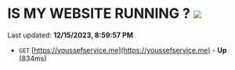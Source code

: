 # IS MY WEBSITE RUNNING ? [![](https://img.shields.io/static/v1?label=Sponsor&message=%E2%9D%A4&logo=GitHub&color=%23fe8e86)](https://github.com/sponsors/<username>)

Last updated: **12/15/2023, 8:59:57 PM**

- `GET` [https://youssefservice.me](https://youssefservice.me) - **Up** (834ms)

